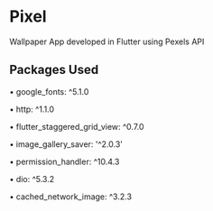 # Pixel

Wallpaper App developed in Flutter using Pexels API

## Packages Used

• google_fonts: ^5.1.0

• http: ^1.1.0

• flutter_staggered_grid_view: ^0.7.0

• image_gallery_saver: '^2.0.3'

• permission_handler: ^10.4.3

• dio: ^5.3.2

• cached_network_image: ^3.2.3
